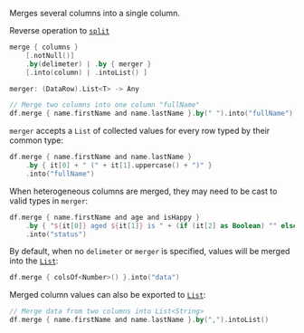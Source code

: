 [//]: # (title: merge)

<!---IMPORT org.jetbrains.kotlinx.dataframe.samples.api.Modify-->

Merges several columns into a single column. 

Reverse operation to [`split`](split.md)

```kotlin
merge { columns }
    [.notNull()]
    .by(delimeter) | .by { merger } 
    [.into(column) | .intoList() ]

merger: (DataRow).List<T> -> Any
```

<!---FUN merge-->

```kotlin
// Merge two columns into one column "fullName"
df.merge { name.firstName and name.lastName }.by(" ").into("fullName")
```

<!---END-->

`merger` accepts a `List` of collected values for every row typed by their common type:

<!---FUN mergeSameWith-->

```kotlin
df.merge { name.firstName and name.lastName }
    .by { it[0] + " (" + it[1].uppercase() + ")" }
    .into("fullName")
```

<!---END-->

When heterogeneous columns are merged, they may need to be cast to valid types in `merger`:

<!---FUN mergeDifferentWith-->

```kotlin
df.merge { name.firstName and age and isHappy }
    .by { "${it[0]} aged ${it[1]} is " + (if (it[2] as Boolean) "" else "not ") + "happy" }
    .into("status")
```

<!---END-->

By default, when no `delimeter` or `merger` is specified, values will be merged into the [`List`](https://kotlinlang.org/api/latest/jvm/stdlib/kotlin.collections/-list/):

<!---FUN mergeDefault-->

```kotlin
df.merge { colsOf<Number>() }.into("data")
```

<!---END-->

Merged column values can also be exported to [`List`](https://kotlinlang.org/api/latest/jvm/stdlib/kotlin.collections/-list/):

<!---FUN mergeIntoList-->

```kotlin
// Merge data from two columns into List<String>
df.merge { name.firstName and name.lastName }.by(",").intoList()
```

<!---END-->
